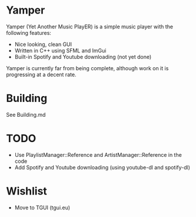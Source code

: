 # Yamper
Yamper (Yet Another Music PlayER) is a simple music player with the following features:

- Nice looking, clean GUI
- Written in C++ using SFML and ImGui
- Built-in Spotify and Youtube downloading (not yet done)

Yamper is currently far from being complete, although work on it is progressing at a decent rate.
# Building
See Building.md

# TODO

- Use PlaylistManager::Reference and ArtistManager::Reference in the code
- Add Spotify and Youtube downloading (using youtube-dl and spotify-dl)

# Wishlist

- Move to TGUI (tgui.eu)